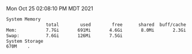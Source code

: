 Mon Oct 25 02:08:10 PM MDT 2021
```bash
System Memory
               total        used        free      shared  buff/cache   available
Mem:           7.7Gi       691Mi       4.6Gi       8.0Mi       2.3Gi       6.7Gi
Swap:          7.6Gi       126Mi       7.5Gi
System Storage
670M	.
```
